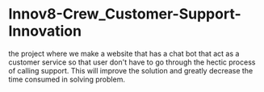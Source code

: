 # Innov8-Crew_Customer-Support-Innovation
the project where we make a website that has a chat bot that act as a customer service so that user don't have to go through the hectic process of calling support. This will improve the solution and greatly decrease the time consumed in solving problem.
